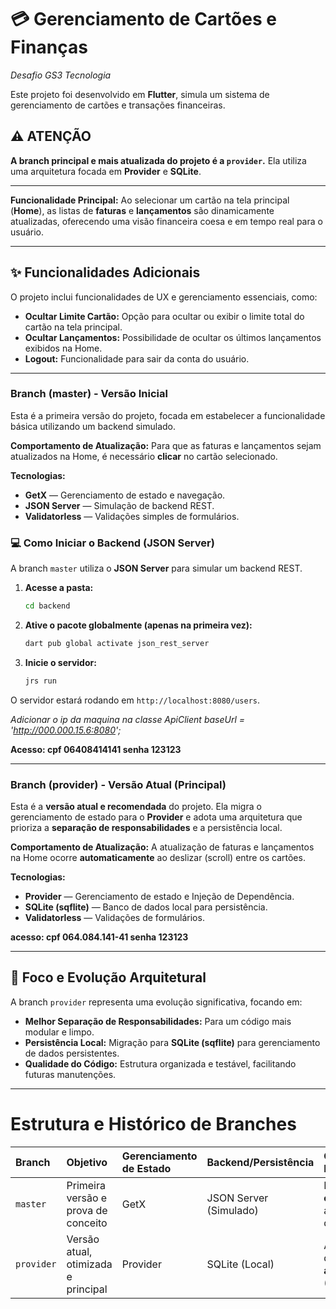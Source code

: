 # 💳 Gerenciamento de Cartões e Finanças

*Desafio GS3 Tecnologia*

Este projeto foi desenvolvido em **Flutter**, simula um sistema de gerenciamento de cartões e transações financeiras.

## ⚠️ ATENÇÃO

**A branch principal e mais atualizada do projeto é a `provider`.** Ela utiliza uma arquitetura focada em **Provider** e **SQLite**.

---


**Funcionalidade Principal:**
Ao selecionar um cartão na tela principal (**Home**), as listas de **faturas** e **lançamentos** são dinamicamente atualizadas, oferecendo uma visão financeira coesa e em tempo real para o usuário.

---
## ✨ Funcionalidades Adicionais

O projeto inclui funcionalidades de UX e gerenciamento essenciais, como:

* **Ocultar Limite Cartão:** Opção para ocultar ou exibir o limite total do cartão na tela principal.
* **Ocultar Lançamentos:** Possibilidade de ocultar os últimos lançamentos exibidos na Home.
* **Logout:** Funcionalidade para sair da conta do usuário.

---



### Branch (master) - Versão Inicial

Esta é a primeira versão do projeto, focada em estabelecer a funcionalidade básica utilizando um backend simulado.

**Comportamento de Atualização:**
Para que as faturas e lançamentos sejam atualizados na Home, é necessário **clicar** no cartão selecionado.

**Tecnologias:**
- **GetX** — Gerenciamento de estado e navegação.
- **JSON Server** — Simulação de backend REST.
- **Validatorless** — Validações simples de formulários.

### 💻 Como Iniciar o Backend (JSON Server)

A branch `master` utiliza o **JSON Server** para simular um backend REST.

1.  **Acesse a pasta:**
    ```bash
    cd backend
    ```
2.  **Ative o pacote globalmente (apenas na primeira vez):**
    ```bash
    dart pub global activate json_rest_server
    ```
3.  **Inicie o servidor:**
    ```bash
    jrs run
    ```
O servidor estará rodando em `http://localhost:8080/users`.

*Adicionar o ip da maquina na classe ApiClient baseUrl = 'http://000.000.15.6:8080';*

**Acesso: cpf 06408414141  senha 123123**

---

### Branch (provider) - Versão Atual (Principal)

Esta é a **versão atual e recomendada** do projeto. Ela migra o gerenciamento de estado para o **Provider** e adota uma arquitetura que prioriza a **separação de responsabilidades** e a persistência local.

**Comportamento de Atualização:**
A atualização de faturas e lançamentos na Home ocorre **automaticamente** ao deslizar (scroll) entre os cartões.

**Tecnologias:**
- **Provider** — Gerenciamento de estado e Injeção de Dependência.
- **SQLite (sqflite)** — Banco de dados local para persistência.
- **Validatorless** — Validações de formulários.
  
**acesso: cpf 064.084.141-41  senha 123123**

---

## 🚀 Foco e Evolução Arquitetural

A branch `provider` representa uma evolução significativa, focando em:

* **Melhor Separação de Responsabilidades:** Para um código mais modular e limpo.
* **Persistência Local:** Migração para **SQLite (sqflite)** para gerenciamento de dados persistentes.
* **Qualidade do Código:** Estrutura organizada e testável, facilitando futuras manutenções.

---

# Estrutura e Histórico de Branches

| Branch | Objetivo | Gerenciamento de Estado | Backend/Persistência | Observação Principal |
| :--- | :--- | :--- | :--- | :--- |
| `master` | Primeira versão e prova de conceito | GetX | JSON Server (Simulado) | Requer **clique** para atualização de faturas. |
| `provider` | Versão atual, otimizada e principal | Provider | SQLite (Local) | Atualização de faturas **automática** (Scroll). |
